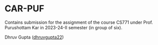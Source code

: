 # CAR-PUF
Contains submission for the assignment of the course CS771 under Prof. Purushottam Kar in 2023-24-II semester (in group of six).

Dhruv Gupta ([dhruvgupta22](https://github.com/dhruvgupta22/))
